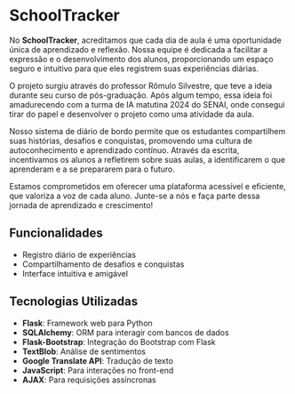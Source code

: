 # SchoolTracker

No **SchoolTracker**, acreditamos que cada dia de aula é uma oportunidade única de aprendizado e reflexão. Nossa equipe é dedicada a facilitar a expressão e o desenvolvimento dos alunos, proporcionando um espaço seguro e intuitivo para que eles registrem suas experiências diárias.

O projeto surgiu através do professor Rômulo Silvestre, que teve a ideia durante seu curso de pós-graduação. Após algum tempo, essa ideia foi amadurecendo com a turma de IA matutina 2024 do SENAI, onde consegui tirar do papel e desenvolver o projeto como uma atividade da aula.

Nosso sistema de diário de bordo permite que os estudantes compartilhem suas histórias, desafios e conquistas, promovendo uma cultura de autoconhecimento e aprendizado contínuo. Através da escrita, incentivamos os alunos a refletirem sobre suas aulas, a identificarem o que aprenderam e a se prepararem para o futuro.

Estamos comprometidos em oferecer uma plataforma acessível e eficiente, que valoriza a voz de cada aluno. Junte-se a nós e faça parte dessa jornada de aprendizado e crescimento!

## Funcionalidades

- Registro diário de experiências
- Compartilhamento de desafios e conquistas
- Interface intuitiva e amigável

## Tecnologias Utilizadas

- **Flask**: Framework web para Python
- **SQLAlchemy**: ORM para interagir com bancos de dados
- **Flask-Bootstrap**: Integração do Bootstrap com Flask
- **TextBlob**: Análise de sentimentos
- **Google Translate API**: Tradução de texto
- **JavaScript**: Para interações no front-end
- **AJAX**: Para requisições assíncronas
